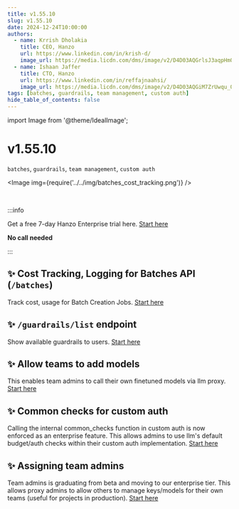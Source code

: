 ```yaml
---
title: v1.55.10
slug: v1.55.10
date: 2024-12-24T10:00:00
authors:
  - name: Krrish Dholakia
    title: CEO, Hanzo
    url: https://www.linkedin.com/in/krish-d/
    image_url: https://media.licdn.com/dms/image/v2/D4D03AQGrlsJ3aqpHmQ/profile-displayphoto-shrink_400_400/B4DZSAzgP7HYAg-/0/1737327772964?e=1743638400&v=beta&t=39KOXMUFedvukiWWVPHf3qI45fuQD7lNglICwN31DrI
  - name: Ishaan Jaffer
    title: CTO, Hanzo
    url: https://www.linkedin.com/in/reffajnaahsi/
    image_url: https://media.licdn.com/dms/image/v2/D4D03AQGiM7ZrUwqu_Q/profile-displayphoto-shrink_800_800/profile-displayphoto-shrink_800_800/0/1675971026692?e=1741824000&v=beta&t=eQnRdXPJo4eiINWTZARoYTfqh064pgZ-E21pQTSy8jc
tags: [batches, guardrails, team management, custom auth]
hide_table_of_contents: false
---
```


import Image from '@theme/IdealImage';

# v1.55.10

`batches`, `guardrails`, `team management`, `custom auth`


<Image img={require('../../img/batches_cost_tracking.png')} />

<br/>

:::info

Get a free 7-day Hanzo Enterprise trial here. [Start here](https://www.llm.ai/#trial)

**No call needed**

:::

## ✨ Cost Tracking, Logging for Batches API (`/batches`)

Track cost, usage for Batch Creation Jobs. [Start here](https://docs.llm.ai/docs/batches)

## ✨ `/guardrails/list` endpoint 

Show available guardrails to users. [Start here](https://llm-api.up.railway.app/#/Guardrails)


## ✨ Allow teams to add models

This enables team admins to call their own finetuned models via llm proxy. [Start here](https://docs.llm.ai/docs/proxy/team_model_add)


## ✨ Common checks for custom auth

Calling the internal common_checks function in custom auth is now enforced as an enterprise feature. This allows admins to use llm's default budget/auth checks within their custom auth implementation. [Start here](https://docs.llm.ai/docs/proxy/virtual_keys#custom-auth)


## ✨ Assigning team admins

Team admins is graduating from beta and moving to our enterprise tier. This allows proxy admins to allow others to manage keys/models for their own teams (useful for projects in production). [Start here](https://docs.llm.ai/docs/proxy/virtual_keys#restricting-key-generation)



